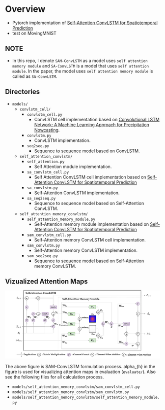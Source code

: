 # Overview

- Pytorch implementation of
  [Self-Attention ConvLSTM for Spatiotemporal Prediction](https://ojs.aaai.org/index.php/AAAI/article/view/6819/6673)
- test on MovingMNIST

## NOTE

- In this repo, I denote `SAM-ConvLSTM` as a model uses
  `self attention memory module` and `SA-ConvLSTM` is a model that uses
  `self attention module`. In the paper, the model uses
  `self attention memory module` is called as `SA-ConvLSTM`.

## Directories

- `models/`
  - `convlstm_cell/`
    - `convlstm_cell.py`
      - ConvLSTM cell implementation based on
        [Convolutional LSTM Network: A Machine Learning Approach for Precipitation Nowcasting](https://paperswithcode.com/paper/convolutional-lstm-network-a-machine-learning).
    - `convlstm.py`
      - ConvLSTM implementation.
    - `seq2seq.py`
      - Sequence to sequence model based on ConvLSTM.
  - `self_attention_convlstm/`
    - `self_attention.py`
      - Self Attention module implementation.
    - `sa_convlstm_cell.py`
      - Self Attention ConvLSTM cell implementation based on
        [Self-Attention ConvLSTM for Spatiotemporal Prediction](https://ojs.aaai.org/index.php/AAAI/article/view/6819/6673)
    - `sa_convlstm.py`
      - Self-Attention ConvLSTM implementation.
    - `sa_seq2seq.py`
      - Sequence to sequence model based on Self-Attention ConvLSTM.
  - `self_attention_memory_convlstm/`
    - `self_attention_memory_module.py`
      - Self-Attention memory module implementation based on
        [Self-Attention ConvLSTM for Spatiotemporal Prediction](https://ojs.aaai.org/index.php/AAAI/article/view/6819/6673)
    - `sam_convlstm_cell.py`
      - Self-Attention memory ConvLSTM cell implementation.
    - `sam_convlstm.py`
      - Self-Attention memory ConvLSTM implementation.
    - `sam_seq2seq.py`
      - Sequence to sequence model based on Self-Attention memory ConvLSTM.

## Vizualized Attention Maps

![sa-convlstm](fig/sa-convlstm.png)

The above figure is SAM-ConvLSTM formulation process. alpha_{h} in the figure is
used for visualizing attention maps in evaluation (`evaluate/`). Also see the
following files for all calculation process.

- `models/self_attention_memory_convlstm/sam_convlstm_cell.py`
- `models/self_attention_memory_convlstm/sam_convlstm.py`
- `models/self_attention_memory_convlstm/self_attention_memory_module.py`
